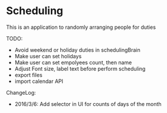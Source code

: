 # Scheduling


This is an application to randomly arranging people for duties


TODO:
- Avoid weekend or holiday duties in schedulingBrain
- Make user can set holidays 
- Make user can set empolyees count, then name
- Adjust Font size, label text before perform scheduling
- export files
- import calendar API


ChangeLog:
 - 2016/3/6: Add selector in UI for counts of days of the month
